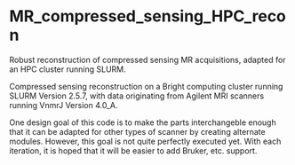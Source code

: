 # MR_compressed_sensing_HPC_recon
Robust reconstruction of compressed sensing MR acquisitions, adapted for an HPC cluster running SLURM.

Compressed sensing reconstruction on a Bright computing cluster running SLURM Version 2.5.7, with data originating from Agilent MRI scanners running VnmrJ Version 4.0_A.

One design goal of this code is to make the parts interchangeble enough that it can be adapted for other types of scanner by creating alternate modules.  However, this goal is not quite perfectly executed yet.  With each iteration, it is hoped that it will be easier to add Bruker, etc. support.
